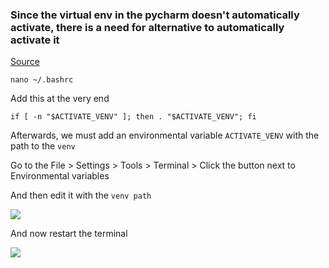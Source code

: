 ### Since the virtual env in the pycharm doesn't automatically activate, there is a need for alternative to automatically activate it

[Source](https://intellij-support.jetbrains.com/hc/en-us/community/posts/360004168199-Unable-to-start-virtual-environment-virtualenv-in-wsl-in-integrated-terminal)

```shell
nano ~/.bashrc
```

Add this at the very end

```shell
if [ -n "$ACTIVATE_VENV" ]; then . "$ACTIVATE_VENV"; fi
```

Afterwards, we must add an environmental variable `ACTIVATE_VENV` with the path
to the `venv`

Go to the File > Settings > Tools > Terminal > Click the button next to Environmental variables

And then edit it with the `venv path`

![](https://i.imgur.com/WxbvDis.png)

And now restart the terminal

![](https://i.imgur.com/PKG7Btu.png)